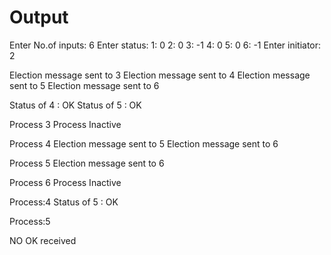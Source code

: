 # Output

Enter No.of inputs:
6
Enter status:
1: 0
2: 0
3: -1
4: 0
5: 0
6: -1
Enter initiator:
2

Election message sent to 3
Election message sent to 4
Election message sent to 5
Election message sent to 6

Status of 4 : OK
Status of 5 : OK

Process 3
Process Inactive

Process 4
Election message sent to 5
Election message sent to 6

Process 5
Election message sent to 6

Process 6
Process Inactive


Process:4
Status of 5 : OK

Process:5

NO OK received 
